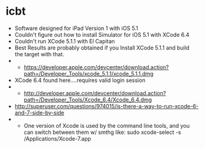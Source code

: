 # icbt
* Software designed for iPad Version 1 with iOS 5.1
* Couldn't figure out how to install Simulator for iOS 5.1 with XCode 6.4
* Couldn't run XCode 5.1.1 with El Capitan
* Best Results are probably obtained if you Install XCode 5.1.1 and build the target with that.
* * https://developer.apple.com/devcenter/download.action?path=/Developer_Tools/xcode_5.1.1/xcode_5.1.1.dmg
* XCode 6.4 found here....requires valid login session
* * http://developer.apple.com/devcenter/download.action?path=/Developer_Tools/Xcode_6.4/Xcode_6.4.dmg
* http://superuser.com/questions/974015/is-there-a-way-to-run-xcode-6-and-7-side-by-side
* * One version of Xcode is used by the command line tools, and you can switch between them w/ smthg like: sudo xcode-select -s /Applications/Xcode-7.app
